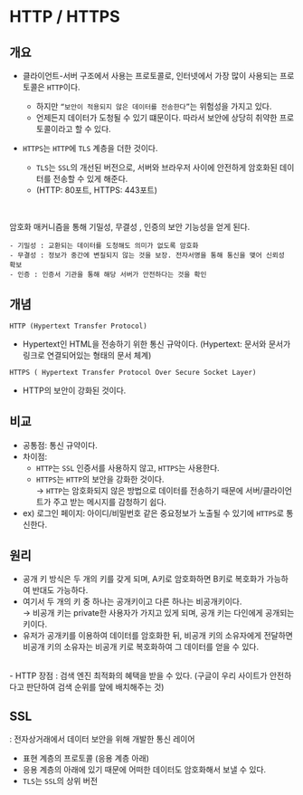 # HTTP / HTTPS

## 개요
- 클라이언트-서버 구조에서 사용는 프로토콜로, 인터넷에서 가장 많이 사용되는 프로토콜은 `HTTP`이다.
  - 하지만 `“보안이 적용되지 않은 데이터를 전송한다”`는 위험성을 가지고 있다.
  - 언제든지 데이터가 도청될 수 있기 떄문이다. 따라서 보안에 상당히 취약한 프로토콜이라고 할 수 있다.

- `HTTPS`는 `HTTP`에 `TLS` 계층을 더한 것이다.
  - `TLS`는 `SSL`의 개선된 버전으로, 서버와 브라우저 사이에 안전하게 암호화된 데이터를 전송할 수 있게 해준다.
  - (HTTP: 80포트, HTTPS: 443포트)

</br>

암호화 매커니즘을 통해 기밀성, 무결성 , 인증의 보안 기능성을 얻게 된다.

```
- 기밀성 : 교환되는 데이터를 도청해도 의미가 없도록 암호화
- 무결성 : 정보가 중간에 변질되지 않는 것을 보장. 전자서명을 통해 통신을 맺어 신뢰성 확보
- 인증 : 인증서 기관을 통해 해당 서버가 안전하다는 것을 확인
```

## 개념
```
HTTP (Hypertext Transfer Protocol)
```
- Hypertext인 HTML을 전송하기 위한 통신 규악이다.
(Hypertext: 문서와 문서가 링크로 연결되어있는 형태의 문서 체계)
```
HTTPS ( Hypertext Transfer Protocol Over Secure Socket Layer)
```
- HTTP의 보안이 강화된 것이다.

## 비교
- 공통점: 통신 규약이다.
- 차이점:
    - `HTTP`는 `SSL` 인증서를 사용하지 않고, `HTTPS`는 사용한다.
    - `HTTPS`는 `HTTP`의 보안을 강화한 것이다.    
    → `HTTP`는 암호화되지 않은 방법으로 데이터를 전송하기 때문에 서버/클라이언트가 주고 받는 메시지를 감청하기 쉽다.
- ex) 로그인 페이지: 아이디/비밀번호 같은 중요정보가 노출될 수 있기에 `HTTPS`로 통신한다.

## 원리
- 공개 키 방식은 두 개의 키를 갖게 되며, A키로 암호화하면 B키로 복호화가 가능하여 반대도 가능하다.
- 여기서 두 개의 키 중 하나는 공개키이고 다른 하나는 비공개키이다.  
→ 비공개 키는 private한 사용자가 가지고 있게 되며, 공개 키는 다인에게 공개되는 키이다.
- 유저가 공개키를 이용하여 데이터를 암호화한 뒤, 비공개 키의 소유자에게 전달하면 비공개 키의  소유자는 비공개 키로 복호화하여 그 데이터를 얻을 수 있다.

</br>
- HTTP 장점 : 검색 엔진 최적화의 혜택을 받을 수 있다.
(구글이 우리 사이트가 안전하다고 판단하여 검색 순위를 앞에 배치해주는 것)


## SSL
: 전자상거래에서 데이터 보안을 위해 개발한 통신 레이어

- 표현 계층의 프로토콜 (응용 계층 아래)
- 응용 계층의 아래에 있기 때문에 어떠한 데이터도 암호화해서 보낼 수 있다.
- `TLS`는 `SSL`의 상위 버전 

